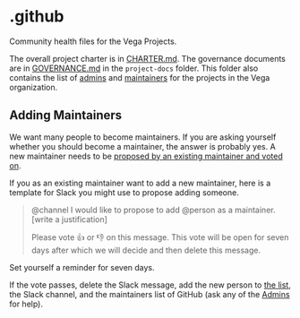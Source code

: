 # .github

Community health files for the Vega Projects.

The overall project charter is in [CHARTER.md](CHARTER.md). The governance documents are in [GOVERNANCE.md](project-docs/GOVERNANCE.md) in the `project-docs` folder. This folder also contains the list of [admins](project-docs/ADMINS.md) and [maintainers](project-docs/MAINTAINERS.md) for the projects in the Vega organization.

## Adding Maintainers

We want many people to become maintainers. If you are asking yourself whether you should become a maintainer, the answer is probably yes. A new maintainer needs to be [proposed by an existing maintainer and voted on](project-docs/GOVERNANCE.md#maintainers).

If you as an existing maintainer want to add a new maintainer, here is a template for Slack you might use to propose adding someone.

> @channel I would like to propose to add @person as a maintainer. [write a justification]
>
> Please vote :+1: or :-1: on this message. This vote will be open for seven days after which we will decide and then delete this message.

Set yourself a reminder for seven days. 

If the vote passes, delete the Slack message, add the new person to [the list](project-docs/MAINTAINERS.md), the Slack channel, and the maintainers list of GitHub (ask any of the [Admins](project-docs/ADMINS.md) for help).
